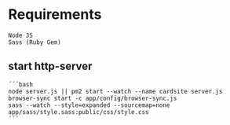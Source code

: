 # Requirements
	Node JS
	Sass (Ruby Gem)

## start http-server
    ´´´bash
    node server.js || pm2 start --watch --name cardsite server.js
    browser-sync start -c app/config/browser-sync.js
    sass --watch --style=expanded --sourcemap=none app/sass/style.sass:public/css/style.css
    ´´´